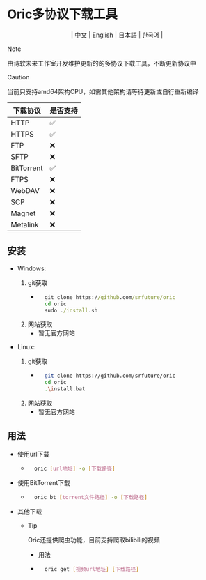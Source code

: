 # Oric多协议下载工具

<div align="center">

| [中文](../CN/README.md) | [English](../EN/README.md) | [日本語](../JA/README.md) | [한국어](../KO/README.md) |

</div>

> [!NOTE]
> 由诗软未来工作室开发维护更新的的多协议下载工具，不断更新协议中

> [!CAUTION]
> 当前只支持amd64架构CPU，如需其他架构请等待更新或自行重新编译

| 下载协议   | 是否支持 |
|------------|----------|
| HTTP       | ✅       |
| HTTPS      | ✅       |
| FTP        | ❌       |
| SFTP       | ❌       |
| BitTorrent | ✅       |
| FTPS       | ❌       |
| WebDAV     | ❌       |
| SCP        | ❌       |
| Magnet     | ❌       |
| Metalink   | ❌       |

## 安装

- Windows: 
    1. git获取
        - ```cmd
            git clone https://github.com/srfuture/oric
            cd oric
            sudo ./install.sh
    2. 网站获取
        - 暂无官方网站

- Linux:
    1. git获取
        - ```bash
            git clone https://github.com/srfuture/oric
            cd oric
            .\install.bat
    2. 网站获取
        - 暂无官方网站
## 用法

- 使用url下载

    - ```bash
        oric [url地址] -o [下载路径]
- 使用BitTorrent下载

    - ```bash
        oric bt [torrent文件路径] -o [下载路径]
- 其他下载

    - > [!TIP]
        > Oric还提供爬虫功能，目前支持爬取bilibili的视频
    
        - 用法
        - ``` bash
            oric get [视频url地址] [下载路径]
